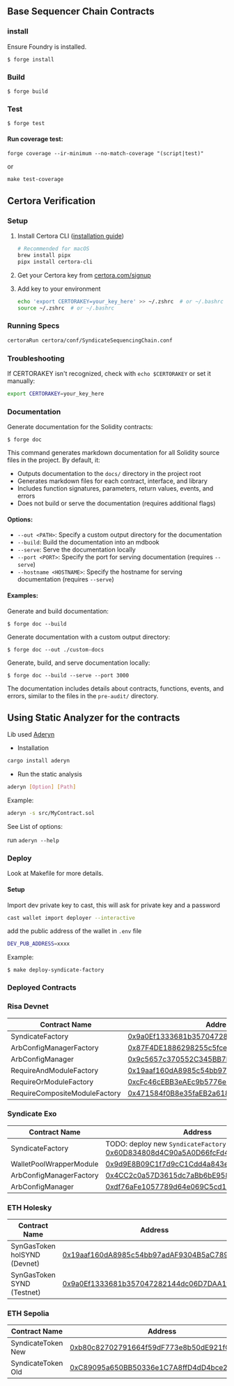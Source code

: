 ## Base Sequencer Chain Contracts

### install

Ensure Foundry is installed.

```shell
$ forge install
```

### Build

```shell
$ forge build
```

### Test

```shell
$ forge test
```

#### Run coverage test:

```shell
forge coverage --ir-minimum --no-match-coverage "(script|test)"
```

or

```shell
make test-coverage
```

## Certora Verification

### Setup

1. Install Certora CLI ([installation guide](https://docs.certora.com/en/latest/docs/user-guide/install.html))

   ```bash
   # Recommended for macOS
   brew install pipx
   pipx install certora-cli
   ```

2. Get your Certora key from [certora.com/signup](https://www.certora.com/signup)

3. Add key to your environment
   ```bash
   echo 'export CERTORAKEY=your_key_here' >> ~/.zshrc  # or ~/.bashrc
   source ~/.zshrc  # or ~/.bashrc
   ```

### Running Specs

```bash
certoraRun certora/conf/SyndicateSequencingChain.conf
```

### Troubleshooting

If CERTORAKEY isn't recognized, check with `echo $CERTORAKEY` or set it manually:

```bash
export CERTORAKEY=your_key_here
```

### Documentation

Generate documentation for the Solidity contracts:

```shell
$ forge doc
```

This command generates markdown documentation for all Solidity source files in the project. By default, it:

- Outputs documentation to the `docs/` directory in the project root
- Generates markdown files for each contract, interface, and library
- Includes function signatures, parameters, return values, events, and errors
- Does not build or serve the documentation (requires additional flags)

#### Options:

- `--out <PATH>`: Specify a custom output directory for the documentation
- `--build`: Build the documentation into an mdbook
- `--serve`: Serve the documentation locally
- `--port <PORT>`: Specify the port for serving documentation (requires `--serve`)
- `--hostname <HOSTNAME>`: Specify the hostname for serving documentation (requires `--serve`)

#### Examples:

Generate and build documentation:

```shell
$ forge doc --build
```

Generate documentation with a custom output directory:

```shell
$ forge doc --out ./custom-docs
```

Generate, build, and serve documentation locally:

```shell
$ forge doc --build --serve --port 3000
```

The documentation includes details about contracts, functions, events, and errors, similar to the files in the `pre-audit/` directory.

## Using Static Analyzer for the contracts

Lib used [Aderyn](https://github.com/Cyfrin/aderyn)

- Installation

```bash
cargo install aderyn
```

- Run the static analysis

```bash
aderyn [Option] [Path]
```

Example:

```bash
aderyn -s src/MyContract.sol
```

See List of options:

run `aderyn --help`

### Deploy

Look at Makefile for more details.

#### Setup

Import dev private key to cast, this will ask for private key and a password

```bash
cast wallet import deployer --interactive
```

add the public address of the wallet in `.env` file

```bash
DEV_PUB_ADDRESS=xxxx
```

Example:

```shell
$ make deploy-syndicate-factory
```

### Deployed Contracts

### Risa Devnet

| Contract Name                 | Address                                                                                                                                               |
| ----------------------------- | ----------------------------------------------------------------------------------------------------------------------------------------------------- |
| SyndicateFactory              | [0x9a0Ef1333681b357047282144dc06D7DAA1f76Ba](https://explorer-1205614516323464.devnet.alchemy.com/address/0x9a0Ef1333681b357047282144dc06D7DAA1f76Ba) |
| ArbConfigManagerFactory       | [0x87F4DE1886298255c5fce2adF15977fE44F48f68](https://explorer-1205614516323464.devnet.alchemy.com/address/0x87F4DE1886298255c5fce2adF15977fE44F48f68) |
| ArbConfigManager              | [0x9c5657c370552C345BB7F0383949aadF70aC7f55](https://explorer-1205614516323464.devnet.alchemy.com/address/0x9c5657c370552C345BB7F0383949aadF70aC7f55) |
| RequireAndModuleFactory       | [0x19aaf160dA8985c54bb97adAF9304B5aC7890421](https://explorer-1205614516323464.devnet.alchemy.com/address/0x19aaf160dA8985c54bb97adAF9304B5aC7890421) |
| RequireOrModuleFactory        | [0xcFc46cEBB3eAEc9b5776e3FDe5879125B8BBA05d](https://explorer-1205614516323464.devnet.alchemy.com/address/0xcFc46cEBB3eAEc9b5776e3FDe5879125B8BBA05d) |
| RequireCompositeModuleFactory | [0x471584f0B8e35faEB2a618BD58A62316D8882d63](https://explorer-1205614516323464.devnet.alchemy.com/address/0x471584f0B8e35faEB2a618BD58A62316D8882d63) |

### Syndicate Exo

| Contract Name           | Address                                                                                                                                                                         |
| ----------------------- | ------------------------------------------------------------------------------------------------------------------------------------------------------------------------------- |
| SyndicateFactory        | TODO: deploy new `SyndicateFactory` [0x60D834808d4C90a5A0D66fcFd44292FcAa4537fe](https://syndicate-exo.explorer.alchemy.com/address/0x60D834808d4C90a5A0D66fcFd44292FcAa4537fe) |
| WalletPoolWrapperModule | [0x9d9E8B09C1f7d9cC1Cdd4a843e695fD580a390E8](https://syndicate-exo.explorer.alchemy.com/address/0x9d9E8B09C1f7d9cC1Cdd4a843e695fD580a390E8)                                     |
| ArbConfigManagerFactory | [0x4CC2c0a57D3615dc7aBb6bE9586f19666a6Fa913](https://syndicate-exo.explorer.alchemy.com/address/0x4CC2c0a57D3615dc7aBb6bE9586f19666a6Fa913)                                     |
| ArbConfigManager        | [0xdf76aFe1057789d64e069C5cd1D3AfA5565c3d86](https://syndicate-exo.explorer.alchemy.com/address/0xdf76aFe1057789d64e069C5cd1D3AfA5565c3d86)                                     |

### ETH Holesky

| Contract Name                | Address                                                                                                                       |
| ---------------------------- | ----------------------------------------------------------------------------------------------------------------------------- |
| SynGasToken holSYND (Devnet) | [0x19aaf160dA8985c54bb97adAF9304B5aC7890421](https://holesky.etherscan.io/address/0x19aaf160dA8985c54bb97adAF9304B5aC7890421) |
| SynGasToken SYND (Testnet)   | [0x9a0Ef1333681b357047282144dc06D7DAA1f76Ba](https://holesky.etherscan.io/address/0x9a0Ef1333681b357047282144dc06D7DAA1f76Ba) |

### ETH Sepolia

| Contract Name      | Address                                                                                                                       |
| ------------------ | ----------------------------------------------------------------------------------------------------------------------------- |
| SyndicateToken New | [0xb80c82702791664f59dF773e8b50dE921fC026fE](https://sepolia.etherscan.io/address/0xb80c82702791664f59dF773e8b50dE921fC026fE) |
| SyndicateToken Old | [0xC89095a650BB50336e1C7A8ffD4dD4bce2456e23](https://sepolia.etherscan.io/address/0xC89095a650BB50336e1C7A8ffD4dD4bce2456e23) |
